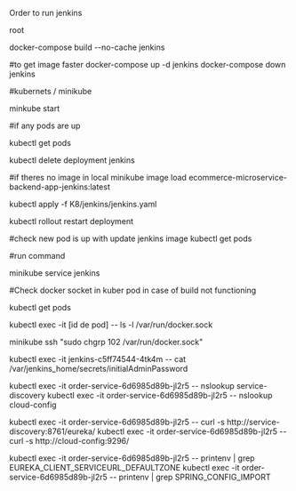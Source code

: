Order to run jenkins

root

docker-compose build --no-cache jenkins

#to get image faster
docker-compose up -d jenkins
docker-compose down jenkins

#kubernets / minikube

minkube start

#if any pods are up

kubectl get pods

kubectl delete deployment jenkins

#if theres no image in local
minikube image load ecommerce-microservice-backend-app-jenkins:latest

kubectl apply -f K8/jenkins/jenkins.yaml

kubectl rollout restart deployment <deployment-name>

#check new pod is up with update jenkins image
kubectl get pods

#run command

minikube service jenkins


#Check docker socket in kuber pod in case of build not functioning

kubectl get pods

kubectl exec -it [id de pod] -- ls -l /var/run/docker.sock

minikube ssh "sudo chgrp 102 /var/run/docker.sock"


kubectl exec -it jenkins-c5ff74544-4tk4m -- cat /var/jenkins_home/secrets/initialAdminPassword

kubectl exec -it order-service-6d6985d89b-jl2r5 -- nslookup service-discovery
kubectl exec -it order-service-6d6985d89b-jl2r5 -- nslookup cloud-config

kubectl exec -it order-service-6d6985d89b-jl2r5 -- curl -s http://service-discovery:8761/eureka/
kubectl exec -it order-service-6d6985d89b-jl2r5 -- curl -s http://cloud-config:9296/

kubectl exec -it order-service-6d6985d89b-jl2r5 -- printenv | grep EUREKA_CLIENT_SERVICEURL_DEFAULTZONE
kubectl exec -it order-service-6d6985d89b-jl2r5 -- printenv | grep SPRING_CONFIG_IMPORT